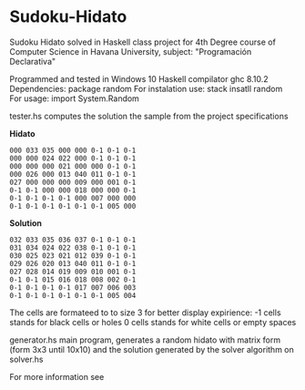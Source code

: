 # Sudoku-Hidato
Sudoku Hidato solved in Haskell class project for 4th Degree course of Computer Science in Havana University, subject: "Programación Declarativa"

Programmed and tested in Windows 10
Haskell compilator ghc 8.10.2
Dependencies:
package random
For instalation use: stack insatll random
For usage: import System.Random

tester.hs computes the solution the sample from the project specifications

**Hidato**
```
000 033 035 000 000 0-1 0-1 0-1
000 000 024 022 000 0-1 0-1 0-1
000 000 000 021 000 000 0-1 0-1
000 026 000 013 040 011 0-1 0-1
027 000 000 000 009 000 001 0-1
0-1 0-1 000 000 018 000 000 0-1
0-1 0-1 0-1 0-1 000 007 000 000
0-1 0-1 0-1 0-1 0-1 0-1 005 000
```

**Solution**

```
032 033 035 036 037 0-1 0-1 0-1
031 034 024 022 038 0-1 0-1 0-1
030 025 023 021 012 039 0-1 0-1
029 026 020 013 040 011 0-1 0-1
027 028 014 019 009 010 001 0-1
0-1 0-1 015 016 018 008 002 0-1
0-1 0-1 0-1 0-1 017 007 006 003
0-1 0-1 0-1 0-1 0-1 0-1 005 004
```

The cells are formateed to to size 3 for better display expirience: 
-1 cells stands for black cells or holes
0 cells stands for white cells or empty spaces 

generator.hs main program, generates a random hidato with matrix form (form 3x3 until 10x10) and the solution generated by the solver algorithm on solver.hs

For more information see
